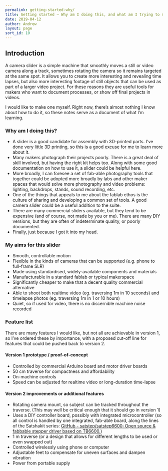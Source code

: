 ```yaml
---
permalink: getting-started-why/
title: Getting started – Why am I doing this, and what am I trying to make?
date: 2019-04-12
author: Andrew
layout: page
sort_id: 10
---
```


## Introduction
A camera slider is a simple machine that smoothly moves a still or video camera along a track, sometimes rotating the camera so it remains targeted at the same spot. It allows you to create more interesting and revealing time lapses, but also more interesting footage of still objects that can be used as part of a larger video project. For these reasons they are useful tools for makers who want to document processes, or show off final projects in videos.

I would like to make one myself. Right now, there’s almost nothing I know about how to do it, so these notes serve as a document of what I’m learning.

### Why am I doing this?
* A slider is a good candidate for assembly with 3D-printed parts. I’ve done very little 3D printing, so this is a good excuse for me to learn more about it.
* Many makers photograph their projects poorly. There is a great deal of skill involved, but having the right kit helps too. Along with some good documentation on how to use it, a slider could be helpful here.
* More broadly, I can foresee a set of fab-able photography tools that together could be adopted more broadly by labs and other maker spaces that would solve more photography and video problems: lighting, backdrops, stands, sound recording, etc.
* One of the things that appeals to me about the fablab ethos is the culture of sharing and developing a common set of tools. A good camera slider could be a useful addition to the suite.
* There are many commercial sliders available, but they tend to be expensive (and of course, not made by you or me). There are many DIY versions, but they are often of indeterminate quality, or poorly documented.
* Finally, just because I got it into my head.

### My aims for this slider

* Smooth, controllable motion
* Flexible in the kinds of cameras that can be supported (e.g. phone to full-frame SLR)
* Made using standardised, widely-available components and materials
* Manufacturable in a standard fablab or typical makerspace
* Significantly cheaper to make that a decent quality commercial alternative
* Able to shoot both realtime video (eg. traversing 1m in 10 seconds) and timelapse photos (eg. traversing 1m in 1 or 10 hours)
* Quiet, so if used for video, there is no discernible machine noise recorded


### Feature list

There are many features I would like, but not all are achievable in version 1, so I’ve ordered these by importance, with a proposed cut-off line for features that could be pushed back to version 2.

#### Version 1 prototype / proof-of-concept
* Controlled by commercial Arduino board and motor driver boards
* 50 cm traverse for compactness and affordability
* On-machine controls
* Speed can be adjusted for realtime video or long-duration time-lapse


#### Version 2 improvements or additional features
* Rotating camera mount, so subject can be tracked throughout the traverse. (This may well be critical enough that it should go in version 1)
* Uses a DIY controller board, possibly with integrated microcontroller (so all control is handled by one integrated, fab-able board, along the lines of the Satshakit series: [GitHub - satstep/satstep6600: Open source & fabbable stepper driver based on TB6600.](https://github.com/satstep/satstep6600))
* 1 m traverse (or a design that allows for different lengths to be used or even swapped out)
* Controlled wirelessly using phone or computer
* Adjustable feet to compensate for uneven surfaces and dampen vibration
* Power from portable supply
